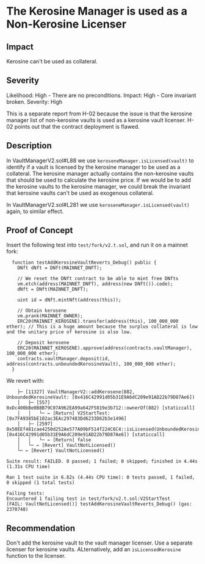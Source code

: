 # The Kerosine Manager is used as a Non-Kerosine Licenser

## Impact
Kerosine can't be used as collateral.

## Severity
Likelihood: High - There are no preconditions.
Impact: High - Core invariant broken.
Severity: High

This is a separate report from H-02 because the issue is that the kerosine manager list of non-kerosine vaults is used as a kerosine vault licenser. H-02 points out that the contract deployment is flawed.

## Description
In VaultManagerV2.sol#L88 we use `keroseneManager.isLicensed(vault)` to identify if a vault is licensed by the kerosine manager to be used as a collateral. The kerosine manager actually contains the non-kerosine vaults that should be used to calculate the kerosine price. If we would be to add the kerosine vaults to the kerosine manager, we could break the invariant that kerosine vaults can't be used as exogenous collateral.

In VaultManagerV2.sol#L281 we use `keroseneManager.isLicensed(vault)` again, to similar effect.

## Proof of Concept
Insert the following test into `test/fork/v2.t.sol`, and run it on a mainnet fork:

```
  function testAddKerosineVaultReverts_Debug() public {
    DNft dNft = DNft(MAINNET_DNFT);
    
    // We reset the DNft contract to be able to mint free DNfts
    vm.etch(address(MAINNET_DNFT), address(new DNft()).code);
    dNft = DNft(MAINNET_DNFT);

    uint id = dNft.mintNft(address(this));

    // Obtain kerosene
    vm.prank(MAINNET_OWNER);
    ERC20(MAINNET_KEROSENE).transfer(address(this), 100_000_000 ether); // This is a huge amount because the surplus collateral is low and the unitary price of kerosine is also low.

    // Deposit kerosene
    ERC20(MAINNET_KEROSENE).approve(address(contracts.vaultManager), 100_000_000 ether);
    contracts.vaultManager.deposit(id, address(contracts.unboundedKerosineVault), 100_000_000 ether);
  }
```

We revert with:
```
    ├─ [11327] VaultManagerV2::addKerosene(882, UnboundedKerosineVault: [0x416C42991d05b31E9A6dC209e91AD22b79D87Ae6])
    │   ├─ [557] 0xDc400bBe0B8B79C07A962EA99a642F5819e3b712::ownerOf(882) [staticcall]
    │   │   └─ ← [Return] V2StartTest: [0x7FA9385bE102ac3EAc297483Dd6233D62b3e1496]
    │   ├─ [2597] 0x50EEf481cae4250d252Ae577A09bF514f224C6C4::isLicensed(UnboundedKerosineVault: [0x416C42991d05b31E9A6dC209e91AD22b79D87Ae6]) [staticcall]
    │   │   └─ ← [Return] false
    │   └─ ← [Revert] VaultNotLicensed()
    └─ ← [Revert] VaultNotLicensed()

Suite result: FAILED. 0 passed; 1 failed; 0 skipped; finished in 4.44s (1.31s CPU time)

Ran 1 test suite in 6.82s (4.44s CPU time): 0 tests passed, 1 failed, 0 skipped (1 total tests)

Failing tests:
Encountered 1 failing test in test/fork/v2.t.sol:V2StartTest
[FAIL: VaultNotLicensed()] testAddKerosineVaultReverts_Debug() (gas: 2370748)
```

## Recommendation
Don't add the kerosine vault to the vault manager licenser. Use a separate licenser for kerosine vaults. ALternatively, add an `isLicensedKerosine` function to the licenser.
